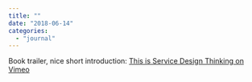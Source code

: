 ```yaml
---
title: ""
date: "2018-06-14"
categories: 
  - "journal"
---
```


Book trailer, nice short introduction: [This is Service Design Thinking on Vimeo](https://vimeo.com/20527888)
